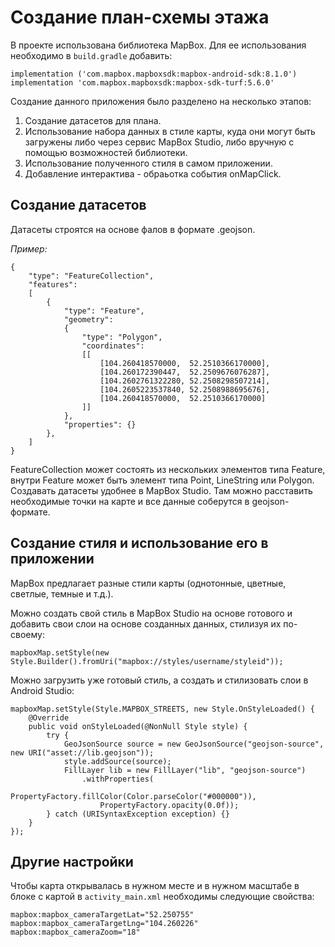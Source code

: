 # Создание план-схемы этажа

В проекте использована библиотека MapBox. Для ее использования необходимо в ```build.gradle``` добавить:
```
implementation ('com.mapbox.mapboxsdk:mapbox-android-sdk:8.1.0')
implementation 'com.mapbox.mapboxsdk:mapbox-sdk-turf:5.6.0'
```

Создание данного приложения было разделено на несколько этапов:
1. Создание датасетов для плана. 
2. Использование набора данных в стиле карты, куда они могут быть загружены либо через сервис MapBox Studio, либо вручную с помощью возможностей библиотеки.
3. Использование полученного стиля в самом приложении.
4. Добавление интерактива - обраьотка события onMapClick.

## Создание датасетов

Датасеты строятся на основе фалов в формате .geojson.

<em>Пример:</em>

```
{
	"type": "FeatureCollection",
	"features":
	[
		{ 
			"type": "Feature",
			"geometry": 
			{
				"type": "Polygon",
				"coordinates": 
				[[
					[104.260418570000,	52.2510366170000],
					[104.260172390447,	52.2509676076287],
					[104.2602761322280,	52.2508298507214],
					[104.2605223537840,	52.2508988695676],
					[104.260418570000,	52.2510366170000]
				]]
			},
			"properties": {}
		},
	]
}

```

FeatureCollection может состоять из нескольких элементов типа Feature, внутри Feature может быть элемент типа Point, LineString или Polygon. <br>
Создавать датасеты удобнее в MapBox Studio. Там можно расставить необходимые точки на карте и все данные соберутся в geojson-формате. 

## Создание стиля и использование его в приложении

MapBox предлагает разные стили карты (однотонные, цветные, светлые, темные и т.д.). <br>

Можно создать свой стиль в MapBox Studio на основе готового и добавить свои слои на основе созданных данных, стилизуя их по-своему:
```
mapboxMap.setStyle(new Style.Builder().fromUri("mapbox://styles/username/styleid"));
```

Можно загрузить уже готовый стиль, а создать и стилизовать слои в Android Studio:
```
mapboxMap.setStyle(Style.MAPBOX_STREETS, new Style.OnStyleLoaded() {
    @Override
	public void onStyleLoaded(@NonNull Style style) {
		try {
			GeoJsonSource source = new GeoJsonSource("geojson-source", new URI("asset://lib.geojson"));
			style.addSource(source);
			FillLayer lib = new FillLayer("lib", "geojson-source")
				.withProperties(
					PropertyFactory.fillColor(Color.parseColor("#000000")),
					PropertyFactory.opacity(0.0f));
		} catch (URISyntaxException exception) {}
	}
});

```
## Другие настройки
Чтобы карта открывалась в нужном месте и в нужном масштабе в блоке с картой в ```activity_main.xml``` необходимы следующие свойства:
```
mapbox:mapbox_cameraTargetLat="52.250755"
mapbox:mapbox_cameraTargetLng="104.260226"
mapbox:mapbox_cameraZoom="18"
```
